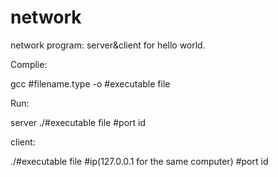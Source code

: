 # network

network program: server&client for hello world.

Complie:

gcc  #filename.type  -o  #executable file

Run:

server
./#executable file  #port id

client:

./#executable file   #ip(127.0.0.1 for the same computer)  #port id
